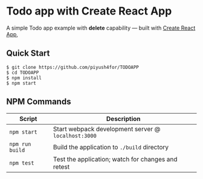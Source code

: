 # Todo app with Create React App
A simple Todo app example with **delete** capability — built with [Create React App](https://github.com/facebookincubator/create-react-app),


Quick Start
-----------

```shell
$ git clone https://github.com/piyush4for/TODOAPP
$ cd TODOAPP
$ npm install
$ npm start
```

## NPM Commands

|Script|Description|
|---|---|
|`npm start`|Start webpack development server @ `localhost:3000`|
|`npm run build`|Build the application to `./build` directory|
|`npm test`|Test the application; watch for changes and retest|

